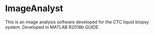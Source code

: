 # ImageAnalyst
This is an image analysis software developed for the CTC liquid biopsy system.
Developed in MATLAB R2018b GUIDE.
